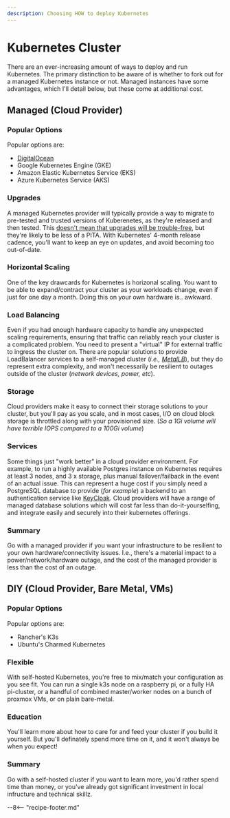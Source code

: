 ```yaml
---
description: Choosing HOW to deploy Kubernetes
---
```

# Kubernetes Cluster

There are an ever-increasing amount of ways to deploy and run Kubernetes. The primary distinction to be aware of is whether to fork out for a managed Kubernetes instance or not. Managed instances have some advantages, which I'll detail below, but these come at additional cost.

## Managed (Cloud Provider)

### Popular Options

Popular options are:

* [DigitalOcean](/kubernetes/cluster/digitalocean/)
* Google Kubernetes Engine (GKE)
* Amazon Elastic Kubernetes Service (EKS)
* Azure Kubernetes Service (AKS)

### Upgrades

A managed Kubernetes provider will typically provide a way to migrate to pre-tested and trusted versions of Kuberenetes, as they're released and then tested. This [doesn't mean that upgrades will be trouble-free](https://www.digitalocean.com/community/tech_talks/20-000-upgrades-later-lessons-from-a-year-of-managed-kubernetes-upgrades), but they're likely to be less of a PITA. With Kubernetes' 4-month release cadence, you'll want to keep an eye on updates, and avoid becoming too out-of-date.

### Horizontal Scaling

One of the key drawcards for Kubernetes is horizonal scaling. You want to be able to expand/contract your cluster as your workloads change, even if just for one day a month. Doing this on your own hardware is.. awkward.

### Load Balancing

Even if you had enough hardware capacity to handle any unexpected scaling requirements, ensuring that traffic can reliably reach your cluster is a complicated problem. You need to present a "virtual" IP for external traffic to ingress the cluster on. There are popular solutions to provide LoadBalancer services to a self-managed cluster (*i.e., [MetalLB](/kubernetes/load-balancer/metallb/)*), but they do represent extra complexity, and won't necessarily be resilient to outages outside of the cluster (*network devices, power, etc*).

### Storage

Cloud providers make it easy to connect their storage solutions to your cluster, but you'll pay as you scale, and in most cases, I/O on cloud block storage is throttled along with your provisioned size. (*So a 1Gi volume will have terrible IOPS compared to a 100Gi volume*)

### Services

Some things just "work better" in a cloud provider environment. For example, to run a highly available Postgres instance on Kubernetes requires at least 3 nodes, and 3 x storage, plus manual failover/failback in the event of an actual issue. This can represent a huge cost if you simply need a PostgreSQL database to provide (*for example*) a backend to an authentication service like [KeyCloak](/recipes/kubernetes/keycloak/). Cloud providers will have a range of managed database solutions which will cost far less than do-it-yourselfing, and integrate easily and securely into their kubernetes offerings.

### Summary

Go with a managed provider if you want your infrastructure to be resilient to your own hardware/connectivity issues. I.e., there's a material impact to a power/network/hardware outage, and the cost of the managed provider is less than the cost of an outage.

## DIY (Cloud Provider, Bare Metal, VMs)

### Popular Options

Popular options are:

* Rancher's K3s
* Ubuntu's Charmed Kubernetes

### Flexible

With self-hosted Kubernetes, you're free to mix/match your configuration as you see fit. You can run a single k3s node on a raspberry pi, or a fully HA pi-cluster, or a handful of combined master/worker nodes on a bunch of proxmox VMs, or on plain bare-metal.

### Education

You'll learn more about how to care for and feed your cluster if you build it yourself. But you'll definately spend more time on it, and it won't always be when you expect!

### Summary

Go with a self-hosted cluster if you want to learn more, you'd rather spend time than money, or you've already got significant investment in local infructure and technical skillz.

--8<-- "recipe-footer.md"
